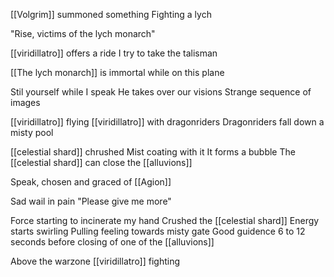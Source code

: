 [[Volgrim]] summoned something
Fighting a lych

"Rise, victims of the lych monarch"

[[viridillatro]] offers a ride
I try to take the talisman

[[The lych monarch]] is immortal while on this plane

Stil yourself while I speak
He takes over our visions
Strange sequence of images

[[viridillatro]] flying
[[viridillatro]] with dragonriders
Dragonriders fall down a misty pool

[[celestial shard]] chrushed
Mist coating with it
It forms a bubble
The [[celestial shard]] can close the [[alluvions]]

Speak, chosen and graced of [[Agion]]

Sad wail in pain
"Please give me more"

Force starting to incinerate my hand
Crushed the [[celestial shard]]
Energy starts swirling
Pulling feeling towards misty gate
Good guidence
6 to 12 seconds before closing of one of the [[alluvions]]

Above the warzone [[viridillatro]] fighting